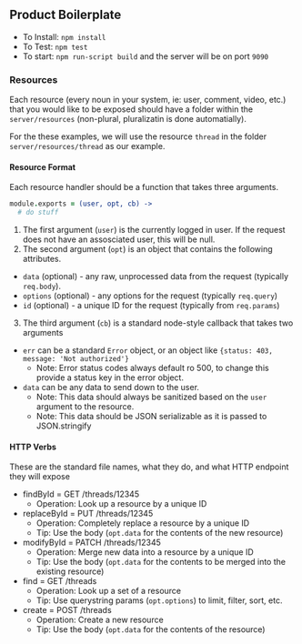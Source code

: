 ## Product Boilerplate

- To Install: `npm install`
- To Test: `npm test`
- To start: `npm run-script build` and the server will be on port `9090`

### Resources

Each resource (every noun in your system, ie: user, comment, video, etc.) that you would like to be exposed should have a folder within the `server/resources` (non-plural, pluralizatin is done automatially).

For the these examples, we will use the resource `thread` in the folder `server/resources/thread` as our example.

#### Resource Format

Each resource handler should be a function that takes three arguments.

```coffee
module.exports = (user, opt, cb) ->
  # do stuff
```

1. The first argument (`user`) is the currently logged in user. If the request does not have an assosciated user, this will be null.
2. The second argument (`opt`) is an object that contains the following attributes.
  - `data` (optional) - any raw, unprocessed data from the request (typically `req.body`).
  - `options` (optional) - any options for the request (typically `req.query`)
  - `id` (optional) - a unique ID for the request (typically from `req.params`)
3. The third argument (`cb`) is a standard node-style callback that takes two arguments
  - `err` can be a standard `Error` object, or an object like `{status: 403, message: 'Not authorized'}`
    - Note: Error status codes always default ro 500, to change this provide a status key in the error object.
  - `data` can be any data to send down to the user.
    - Note: This data should always be sanitized based on the `user` argument to the resource.
    - Note: This data should be JSON serializable as it is passed to JSON.stringify

#### HTTP Verbs

These are the standard file names, what they do, and what HTTP endpoint they will expose

- findById = GET /threads/12345
  - Operation: Look up a resource by a unique ID
- replaceById = PUT /threads/12345
  - Operation: Completely replace a resource by a unique ID
  - Tip: Use the body (`opt.data` for the contents of the new resource)
- modifyById = PATCH /threads/12345
  - Operation: Merge new data into a resource by a unique ID
  - Tip: Use the body (`opt.data` for the contents to be merged into the existing resource)
- find = GET /threads
  - Operation: Look up a set of a resource
  - Tip: Use querystring params (`opt.options`) to limit, filter, sort, etc.
- create = POST /threads
  - Operation: Create a new resource
  - Tip: Use the body (`opt.data` for the contents of the resource)
